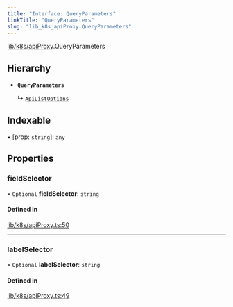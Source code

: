 ```yaml
---
title: "Interface: QueryParameters"
linkTitle: "QueryParameters"
slug: "lib_k8s_apiProxy.QueryParameters"
---
```


[lib/k8s/apiProxy](../modules/lib_k8s_apiProxy.md).QueryParameters

## Hierarchy

- **`QueryParameters`**

  ↳ [`ApiListOptions`](lib_k8s_cluster.ApiListOptions.md)

## Indexable

▪ [prop: `string`]: `any`

## Properties

### fieldSelector

• `Optional` **fieldSelector**: `string`

#### Defined in

[lib/k8s/apiProxy.ts:50](https://github.com/headlamp-k8s/headlamp/blob/a8b3c4c6/frontend/src/lib/k8s/apiProxy.ts#L50)

___

### labelSelector

• `Optional` **labelSelector**: `string`

#### Defined in

[lib/k8s/apiProxy.ts:49](https://github.com/headlamp-k8s/headlamp/blob/a8b3c4c6/frontend/src/lib/k8s/apiProxy.ts#L49)
